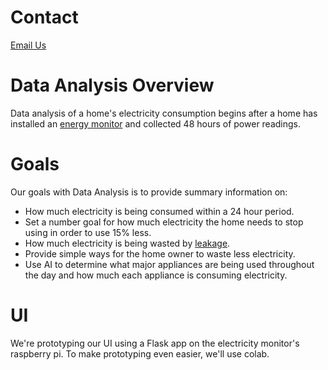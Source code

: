 # Contact
<a href="mailto:contact@fithome.life">Email Us</a>  
# Data Analysis Overview
Data analysis of a home's electricity consumption begins after a home has installed an [energy monitor](ElectricityMonitor.md) and collected 48 hours of power readings.  
# Goals
Our goals with Data Analysis is to provide summary information on:
- How much electricity is being consumed within a 24 hour period.
- Set a number goal for how much electricity the home needs to stop using in order to use 15% less.
- How much electricity is being wasted by [leakage](LeaksAnalysis.md).
- Provide simple ways for the home owner to waste less electricity.
- Use AI to determine what major appliances are being used throughout the day and how much each appliance is consuming electricity.
# UI
We're prototyping our UI using a Flask app on the electricity monitor's raspberry pi.  To make prototyping even easier, we'll use colab.

